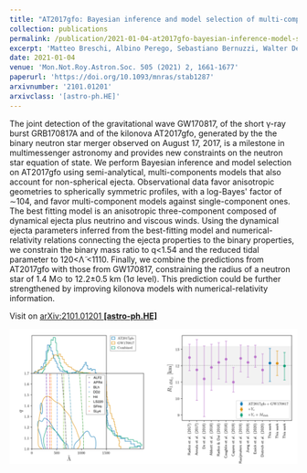 ```yaml
---
title: "AT2017gfo: Bayesian inference and model selection of multi-component kilonovae and constraints on the neutron star equation of state"
collection: publications
permalink: /publication/2021-01-04-at2017gfo-bayesian-inference-model-selection
excerpt: 'Matteo Breschi, Albino Perego, Sebastiano Bernuzzi, Walter Del Pozzo, Vsevolod Nedora, David Radice, Diego Vescovi'
date: 2021-01-04
venue: 'Mon.Not.Roy.Astron.Soc. 505 (2021) 2, 1661-1677'
paperurl: 'https://doi.org/10.1093/mnras/stab1287'
arxivnumber: '2101.01201'
arxivclass: '[astro-ph.HE]'
---
```


The joint detection of the gravitational wave GW170817, of the short γ-ray burst GRB170817A and of the kilonova AT2017gfo, generated by the the binary neutron star merger observed on August 17, 2017, is a milestone in multimessenger astronomy and provides new constraints on the neutron star equation of state. We perform Bayesian inference and model selection on AT2017gfo using semi-analytical, multi-components models that also account for non-spherical ejecta. Observational data favor anisotropic geometries to spherically symmetric profiles, with a log-Bayes' factor of ∼104, and favor multi-component models against single-component ones. The best fitting model is an anisotropic three-component composed of dynamical ejecta plus neutrino and viscous winds. Using the dynamical ejecta parameters inferred from the best-fitting model and numerical-relativity relations connecting the ejecta properties to the binary properties, we constrain the binary mass ratio to q<1.54 and the reduced tidal parameter to 120<Λ̃ <1110. Finally, we combine the predictions from AT2017gfo with those from GW170817, constraining the radius of a neutron star of 1.4 M⊙ to 12.2±0.5 km (1σ level). This prediction could be further strengthened by improving kilonova models with numerical-relativity information.

Visit on [arXiv:2101.01201 **[astro-ph.HE]**](https://arxiv.org/abs/2101.01201)

![Figure](/images/publications/2021-01-04-at2017gfo-bayesian-inference-model-selection.png)
